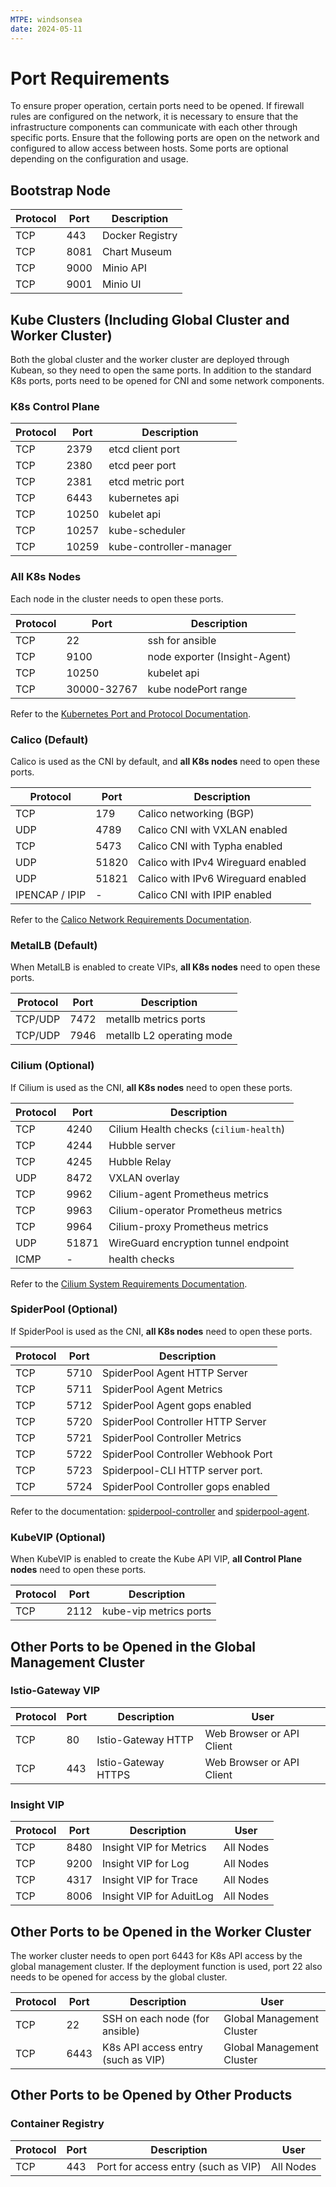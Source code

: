 ```yaml
---
MTPE: windsonsea
date: 2024-05-11
---
```


# Port Requirements

To ensure proper operation, certain ports need to be opened. If firewall rules are configured on the network, it is necessary to ensure that the infrastructure components can communicate with each other through specific ports.
Ensure that the following ports are open on the network and configured to allow access between hosts. Some ports are optional depending on the configuration and usage.

## Bootstrap Node

| Protocol | Port   | Description |
|----------|--------| ------------   |
| TCP      | 443    | Docker Registry |
| TCP      | 8081   | Chart Museum |
| TCP      | 9000   | Minio API  |
| TCP      | 9001   | Minio UI |

## Kube Clusters (Including Global Cluster and Worker Cluster)

Both the global cluster and the worker cluster are deployed through Kubean, so they need to open the same ports.
In addition to the standard K8s ports, ports need to be opened for CNI and some network components.

### K8s Control Plane

| Protocol | Port    | Description |
|----- |--------| ------------    |
| TCP  | 2379   | etcd client port|
| TCP  | 2380   | etcd peer port  |
| TCP  | 2381   | etcd metric port|
| TCP  | 6443   | kubernetes api  |
| TCP  | 10250  | kubelet api     |
| TCP  | 10257  | kube-scheduler  |
| TCP  | 10259  | kube-controller-manager  |

### All K8s Nodes

Each node in the cluster needs to open these ports.

| Protocol | Port   | Description |
|----- | ----- | ------------    |
| TCP   | 22         | ssh for ansible |
| TCP   | 9100       | node exporter (Insight-Agent) |
| TCP   | 10250      | kubelet api     |
| TCP   | 30000-32767| kube nodePort range |

Refer to the [Kubernetes Port and Protocol Documentation](https://kubernetes.io/docs/reference/networking/ports-and-protocols/).

### Calico (Default)

Calico is used as the CNI by default, and **all K8s nodes** need to open these ports.

| Protocol | Port   | Description |
|----------|--------| ------------  |
| TCP      | 179    | Calico networking (BGP) |
| UDP      | 4789   | Calico CNI with VXLAN enabled |
| TCP      | 5473   | Calico CNI with Typha enabled  |
| UDP      | 51820  | Calico with IPv4 Wireguard enabled |
| UDP      | 51821  | Calico with IPv6 Wireguard enabled |
| IPENCAP / IPIP | -    | Calico CNI with IPIP enabled  |

Refer to the [Calico Network Requirements Documentation](https://docs.tigera.io/calico/latest/getting-started/kubernetes/requirements#network-requirements).

### MetalLB (Default)

When MetalLB is enabled to create VIPs, **all K8s nodes** need to open these ports.

| Protocol | Port   | Description |
|----------|--------| ------------  |
| TCP/UDP  | 7472   | metallb metrics ports |
| TCP/UDP  | 7946   | metallb L2 operating mode |

### Cilium (Optional)

If Cilium is used as the CNI, **all K8s nodes** need to open these ports.

| Protocol | Port   | Description |
|----------|--------| ------------  |
| TCP      | 4240   | Cilium Health checks (``cilium-health``)  |
| TCP      | 4244   | Hubble server  |
| TCP      | 4245   | Hubble Relay  |
| UDP      | 8472   | VXLAN overlay  |
| TCP      | 9962   | Cilium-agent Prometheus metrics  |
| TCP      | 9963   | Cilium-operator Prometheus metrics  |
| TCP      | 9964   | Cilium-proxy Prometheus metrics  |
| UDP      | 51871  | WireGuard encryption tunnel endpoint  |
| ICMP     | -      | health checks  |

Refer to the [Cilium System Requirements Documentation](https://docs.cilium.io/en/v1.13/operations/system_requirements/).

### SpiderPool (Optional)

If SpiderPool is used as the CNI, **all K8s nodes** need to open these ports.

| Protocol | Port   | Description |
|----------|--------| ------------  |
| TCP      | 5710   | SpiderPool Agent HTTP Server   |
| TCP      | 5711   | SpiderPool Agent Metrics       |
| TCP      | 5712   | SpiderPool Agent gops enabled  |
| TCP      | 5720   | SpiderPool Controller HTTP Server   |
| TCP      | 5721   | SpiderPool Controller Metrics       |
| TCP      | 5722   | SpiderPool Controller Webhook Port       |
| TCP      | 5723   | Spiderpool-CLI HTTP server port.  |
| TCP      | 5724   | SpiderPool Controller gops enabled  |

Refer to the documentation: [spiderpool-controller](https://github.com/spidernet-io/spiderpool/blob/main/docs/reference/spiderpool-controller.md)
and [spiderpool-agent](https://github.com/spidernet-io/spiderpool/blob/main/docs/reference/spiderpool-agent.md).

### KubeVIP (Optional)

When KubeVIP is enabled to create the Kube API VIP, **all Control Plane nodes** need to open these ports.

| Protocol | Port   | Description |
|----------|--------| ------------  |
| TCP      | 2112   | kube-vip metrics ports |

<!--
#### Other Addons, such as kube-vip
-->

## Other Ports to be Opened in the Global Management Cluster

### Istio-Gateway VIP

| Protocol | Port       | Description   | User |
|----------|--------    | ------------  | ------- |
| TCP      | 80         | Istio-Gateway HTTP   | Web Browser or API Client |
| TCP      | 443        | Istio-Gateway HTTPS  | Web Browser or API Client |

### Insight VIP

| Protocol | Port       | Description   | User |
|----------|--------    | ------------  | -------  |
| TCP      | 8480       | Insight VIP for Metrics  | All Nodes |
| TCP      | 9200       | Insight VIP for Log      | All Nodes |
| TCP      | 4317       | Insight VIP for Trace    | All Nodes |
| TCP      | 8006       | Insight VIP for AduitLog | All Nodes |

## Other Ports to be Opened in the Worker Cluster

The worker cluster needs to open port 6443 for K8s API access by the global management cluster. If the deployment function is used, port 22 also needs to be opened for access by the global cluster.

| Protocol | Port       | Description   | User |
|----------|--------    | ------------  | ------- |
| TCP      | 22         | SSH on each node (for ansible) | Global Management Cluster |
| TCP      | 6443       | K8s API access entry (such as VIP) |  Global Management Cluster |

## Other Ports to be Opened by Other Products

### Container Registry

| Protocol | Port       | Description   | User |
|----------|--------    | ------------  | ------- |
| TCP      | 443        | Port for access entry (such as VIP) | All Nodes |

<!--
### Other Gproduct Ports
-->
